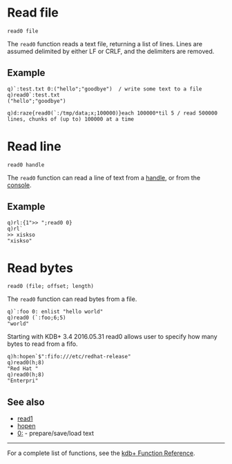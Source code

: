 Read file
=========

`read0 file`

The `read0` function reads a text file, returning a list of lines. Lines are assumed delimited by either LF or CRLF, and the delimiters are removed.

Example
-------

    q)`:test.txt 0:("hello";"goodbye")  / write some text to a file
    q)read0`:test.txt
    ("hello";"goodbye")

    q)d:raze{read0(`:/tmp/data;x;100000)}each 100000*til 5 / read 500000 lines, chunks of (up to) 100000 at a time

Read line
=========

`read0 handle`

The `read0` function can read a line of text from a [handle](Reference/Number "wikilink"), or from the [console](Reference/Zero "wikilink").

Example
-------

    q)rl:{1">> ";read0 0}
    q)rl`
    >> xiskso
    "xiskso"

Read bytes
==========

`read0 (file; offset; length)`

The `read0` function can read bytes from a file.

    q)`:foo 0: enlist "hello world"
    q)read0 (`:foo;6;5)
    "world"

Starting with KDB+ 3.4 2016.05.31 read0 allows user to specify how many bytes to read from a fifo.

    q)h:hopen`$":fifo:///etc/redhat-release"
    q)read0(h;8)
    "Red Hat "
    q)read0(h;8)
    "Enterpri"

See also
--------

-   [read1](Reference/read1 "wikilink")
-   [hopen](Reference/hopen "wikilink")
-   [0:](Reference/ZeroColon "wikilink") - prepare/save/load text

------------------------------------------------------------------------

For a complete list of functions, see the [kdb+ Function Reference](Reference "wikilink").
